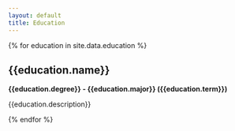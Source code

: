 ```yaml
---
layout: default
title: Education
---
```

{% for education in site.data.education %}
## {{education.name}}
**{{education.degree}} - {{education.major}} ({{education.term}})**

{{education.description}}

{% endfor %}
